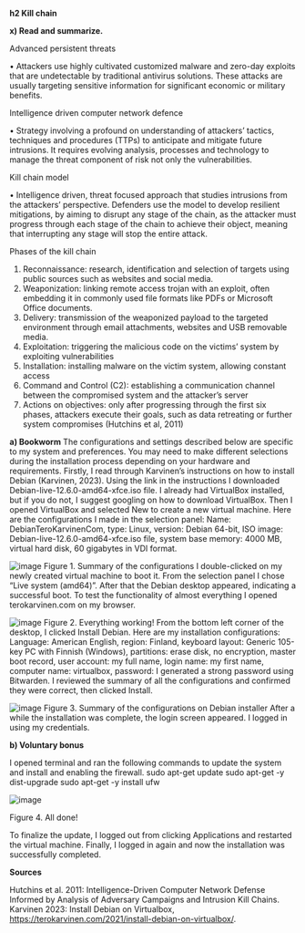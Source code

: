 **h2 Kill chain**

**x) Read and summarize.**

Advanced persistent threats

•	Attackers use highly cultivated customized malware and zero-day exploits that are undetectable by traditional antivirus solutions. These attacks are usually targeting sensitive information for significant economic or military benefits. 

Intelligence driven computer network defence

•	Strategy involving a profound on understanding of attackers’ tactics, techniques and procedures (TTPs) to anticipate and mitigate future intrusions. It requires evolving analysis, processes and technology to manage the threat component of risk not only the vulnerabilities. 

Kill chain model

•	Intelligence driven, threat focused approach that studies intrusions from the attackers’ perspective. Defenders use the model to develop resilient mitigations, by aiming to disrupt any stage of the chain, as the attacker must progress through each stage of the chain to achieve their object, meaning that interrupting any stage will stop the entire attack. 

Phases of the kill chain
1.	Reconnaissance: research, identification and selection of targets using public sources such as websites and social media.
2.	Weaponization: linking remote access trojan with an exploit, often embedding it in commonly used file formats like PDFs or Microsoft Office documents.
3.	Delivery: transmission of the weaponized payload to the targeted environment through email attachments, websites and USB removable media. 
4.	Exploitation: triggering the malicious code on the victims’ system by exploiting vulnerabilities 
5.	Installation: installing malware on the victim system, allowing constant access 
6.	Command and Control (C2): establishing a communication channel between the compromised system and the attacker’s server
7.	Actions on objectives: only after progressing through the first six phases, attackers execute their goals, such as data retreating or further system compromises 
(Hutchins et al, 2011)

**a)	Bookworm**
The configurations and settings described below are specific to my system and preferences. You may need to make different selections during the installation process depending on your hardware and requirements. 
Firstly, I read through Karvinen’s instructions on how to install Debian (Karvinen, 2023). Using the link in the instructions I downloaded Debian-live-12.6.0-amd64-xfce.iso file.  I already had VirtualBox installed, but if you do not, I suggest googling on how to download VirtualBox. Then I opened VirtualBox and selected New to create a new virtual machine. Here are the configurations I made in the selection panel: 
Name: DebianTeroKarvinenCom, type: Linux, version: Debian 64-bit, ISO image: Debian-live-12.6.0-amd64-xfce.iso file, system base memory: 4000 MB, virtual hard disk, 60 gigabytes in VDI format. 

![image](https://github.com/user-attachments/assets/af709e89-c607-416e-ac77-307ca045c6f2)
Figure 1. Summary of the configurations
I double-clicked on my newly created virtual machine to boot it. From the selection panel I chose “Live system (amd64)”. After that the Debian desktop appeared, indicating a successful boot. To test the functionality of almost everything I opened terokarvinen.com on my browser.

![image](https://github.com/user-attachments/assets/77645bc1-22bb-4563-a025-83d38c09def2)
Figure 2. Everything working!
From the bottom left corner of the desktop, I clicked Install Debian. Here are my installation configurations: 
Language: American English, region: Finland, keyboard layout: Generic 105-key PC with Finnish (Windows), partitions: erase disk, no encryption, master boot record, user account: my full name, login name: my first name, computer name: virtualbox, password: I generated a strong password using Bitwarden. 
I reviewed the summary of all the configurations and confirmed they were correct, then clicked Install.


![image](https://github.com/user-attachments/assets/7daa402c-e59c-47e1-a5c5-01d87a877150)
Figure 3. Summary of the configurations on Debian installer
After a while the installation was complete, the login screen appeared. I logged in using my credentials.

**b) Voluntary bonus**

I opened terminal and ran the following commands to update the system and install and enabling the firewall.
sudo apt-get update
sudo apt-get -y dist-upgrade
sudo apt-get -y install ufw

![image](https://github.com/user-attachments/assets/f30a713e-a461-4311-9673-c199a84d81ab)

Figure 4. All done!

To finalize the update, I logged out from clicking Applications and restarted the virtual machine. Finally, I logged in again and now the installation was successfully completed. 

**Sources**

Hutchins et al. 2011: Intelligence-Driven Computer Network Defense Informed by Analysis of Adversary Campaigns and Intrusion Kill Chains.
Karvinen 2023: Install Debian on Virtualbox, https://terokarvinen.com/2021/install-debian-on-virtualbox/. 
